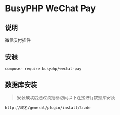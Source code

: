 BusyPHP WeChat Pay
===============

## 说明

微信支付插件

## 安装
```
composer require busyphp/wechat-pay
```

## 数据库安装
> 安装成功后通过浏览器访问以下连接进行数据库安装
```
http://域名/general/plugin/install/trade
```